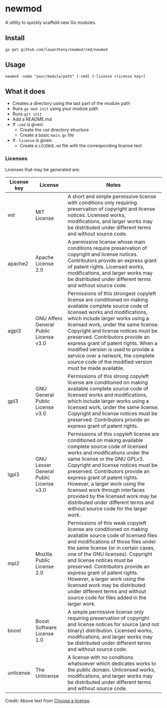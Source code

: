 # newmod

A utility to quickly scaffold new Go modules.

## Install

`go get github.com/leaanthony/newmod/cmd/newmod`

## Usage

`newmod -name "your/module/path" [-cmd] [-license <license key>]`

## What it does

  - Creates a directory using the last part of the module path
  - Runs `go mod init` using your module path
  - Runs `git init`
  - Add a README.md
  - If `-cmd` is given: 
    - Create the `cmd` directory structure
    - Create a basic `main.go` file
  - If `-license` is given:
    - Create a `LICENSE.md` file with the corresponding license text
    
### Licenses

Licenses that may be generated are:

| License key | License | Notes |
| ----------- | ------- | ----- |
| mit         | MIT License | A short and simple permissive license with conditions only requiring preservation of copyright and license notices. Licensed works, modifications, and larger works may be distributed under different terms and without source code. |
| apache2     | Apache License 2.0 | A permissive license whose main conditions require preservation of copyright and license notices. Contributors provide an express grant of patent rights. Licensed works, modifications, and larger works may be distributed under different terms and without source code. |
| agpl3       | GNU Affero General Public License v3.0 | Permissions of this strongest copyleft license are conditioned on making available complete source code of licensed works and modifications, which include larger works using a licensed work, under the same license. Copyright and license notices must be preserved. Contributors provide an express grant of patent rights. When a modified version is used to provide a service over a network, the complete source code of the modified version must be made available. |
| gpl3        | GNU General Public License v3.0 | Permissions of this strong copyleft license are conditioned on making available complete source code of licensed works and modifications, which include larger works using a licensed work, under the same license. Copyright and license notices must be preserved. Contributors provide an express grant of patent rights. |
| lgpl3       | GNU Lesser General Public License v3.0 | Permissions of this copyleft license are conditioned on making available complete source code of licensed works and modifications under the same license or the GNU GPLv3. Copyright and license notices must be preserved. Contributors provide an express grant of patent rights. However, a larger work using the licensed work through interfaces provided by the licensed work may be distributed under different terms and without source code for the larger work. |
| mpl2        | Mozilla Public License 2.0 | Permissions of this weak copyleft license are conditioned on making available source code of licensed files and modifications of those files under the same license (or in certain cases, one of the GNU licenses). Copyright and license notices must be preserved. Contributors provide an express grant of patent rights. However, a larger work using the licensed work may be distributed under different terms and without source code for files added in the larger work. |
| boost       | Boost Software License 1.0 | A simple permissive license only requiring preservation of copyright and license notices for source (and not binary) distribution. Licensed works, modifications, and larger works may be distributed under different terms and without source code. |
| unlicense   | The Unlicense | A license with no conditions whatsoever which dedicates works to the public domain. Unlicensed works, modifications, and larger works may be distributed under different terms and without source code. |

Credit: Above text from [Choose a license](https://choosealicense.com).
